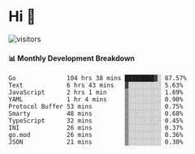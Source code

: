 # Hi 👋
 
![visitors](https://visitor-badge.glitch.me/badge?page_id=sorcererxw.sorcererx)

#### 📊 Monthly Development Breakdown

<!--START_SECTION:waka-->
```text
Go              104 hrs 38 mins ████████▓░ 87.57%
Text            6 hrs 43 mins   ▓░░░░░░░░░ 5.63%
JavaScript      2 hrs 1 min     ▒░░░░░░░░░ 1.69%
YAML            1 hr 4 mins     ▒░░░░░░░░░ 0.90%
Protocol Buffer 53 mins         ▒░░░░░░░░░ 0.75%
Smarty          48 mins         ▒░░░░░░░░░ 0.68%
TypeScript      32 mins         ▒░░░░░░░░░ 0.45%
INI             26 mins         ▒░░░░░░░░░ 0.37%
go.mod          26 mins         ▒░░░░░░░░░ 0.36%
JSON            21 mins         ▒░░░░░░░░░ 0.30%
```
<!--END_SECTION:waka-->
